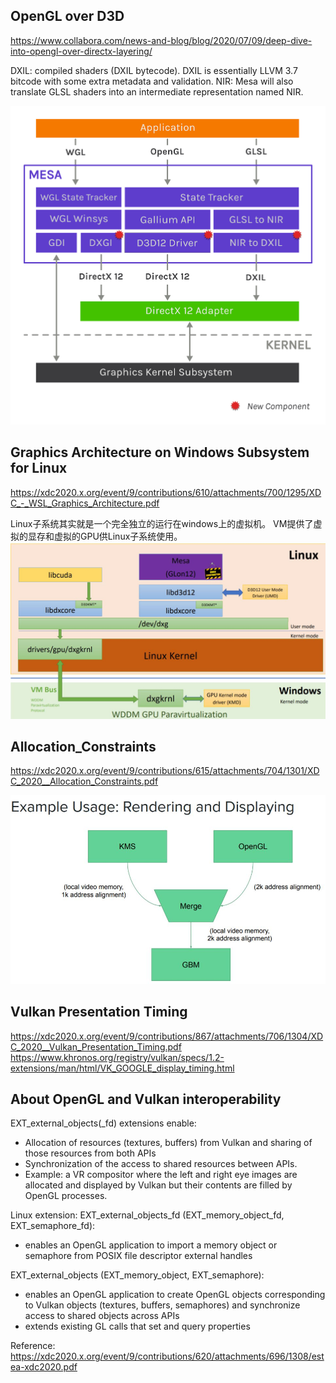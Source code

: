 
## OpenGL over D3D

https://www.collabora.com/news-and-blog/blog/2020/07/09/deep-dive-into-opengl-over-directx-layering/

DXIL: compiled shaders (DXIL bytecode). DXIL is essentially LLVM 3.7 bitcode with some extra metadata and validation.
NIR: Mesa will also translate GLSL shaders into an intermediate representation named NIR.

![d3d12-architecture](d3d12-architecture.png)

## Graphics Architecture on Windows Subsystem for Linux 
https://xdc2020.x.org/event/9/contributions/610/attachments/700/1295/XDC_-_WSL_Graphics_Architecture.pdf

Linux子系统其实就是一个完全独立的运行在windows上的虚拟机。
VM提供了虚拟的显存和虚拟的GPU供Linux子系统使用。
![GraphicsOnWSL](GraphicsOnWSL.JPG)


## Allocation_Constraints

https://xdc2020.x.org/event/9/contributions/615/attachments/704/1301/XDC_2020__Allocation_Constraints.pdf

![AllocationConstraints](AllocationConstraints.JPG)

## Vulkan Presentation Timing

https://xdc2020.x.org/event/9/contributions/867/attachments/706/1304/XDC_2020__Vulkan_Presentation_Timing.pdf
https://www.khronos.org/registry/vulkan/specs/1.2-extensions/man/html/VK_GOOGLE_display_timing.html


## About OpenGL and Vulkan interoperability
EXT_external_objects(_fd) extensions enable:
- Allocation of resources (textures, buffers) from Vulkan and sharing
of those resources from both APIs
- Synchronization of the access to shared resources between APIs.
- Example: a VR compositor where the left and right eye images are allocated and
displayed by Vulkan but their contents are filled by OpenGL processes.


Linux extension:
EXT_external_objects_fd (EXT_memory_object_fd, EXT_semaphore_fd):
- enables an OpenGL application to import a memory object or semaphore
from POSIX file descriptor external handles

EXT_external_objects (EXT_memory_object, EXT_semaphore):
- enables an OpenGL application to create OpenGL objects corresponding to
Vulkan objects (textures, buffers, semaphores) and synchronize access to
shared objects across APIs
- extends existing GL calls that set and query properties





Reference:
https://xdc2020.x.org/event/9/contributions/620/attachments/696/1308/estea-xdc2020.pdf